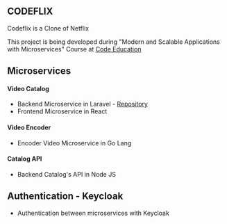## CODEFLIX

Codeflix is a Clone of Netflix

This project is being developed during "Modern and Scalable Applications with Microservices" Course at
[Code Education](https://code.education/) 

## Microservices

#### Video Catalog
- Backend Microservice in Laravel - [Repository](https://github.com/thiagoluna/codeflix-video-catalog-microservices/tree/master/code-micro-videos)
- Frontend Microservice in React

#### Video Encoder
- Encoder Video Microservice in Go Lang

#### Catalog API
- Backend Catalog's API in Node JS

## Authentication - Keycloak
- Authentication between microservices with Keycloak